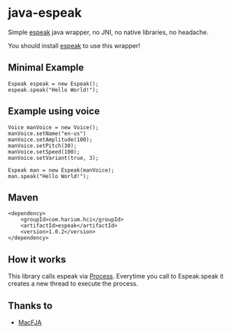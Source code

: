 # java-espeak
Simple [espeak](http://espeak.sourceforge.net) java wrapper, no JNI,
no native libraries, no headache.

You should install [espeak](http://espeak.sourceforge.net) to use this wrapper!

## Minimal Example
```
Espeak espeak = new Espeak();
espeak.speak("Hello World!");
```

## Example using voice
```
Voice manVoice = new Voice();
manVoice.setName("en-us")
manVoice.setAmplitude(100);
manVoice.setPitch(30);
manVoice.setSpeed(100);
manVoice.setVariant(true, 3);

Espeak man = new Espeak(manVoice);
man.speak("Hello World!");
```

## Maven
```
<dependency>
    <groupId>com.harium.hci</groupId>
    <artifactId>espeak</artifactId>
    <version>1.0.2</version>
</dependency>
```

## How it works
This library calls espeak via [Process](https://docs.oracle.com/javase/7/docs/api/java/lang/Process.html).
Everytime you call to Espeak.speak it creates a new thread to execute the process.

## Thanks to
- [MacFJA](https://github.com/MacFJA)